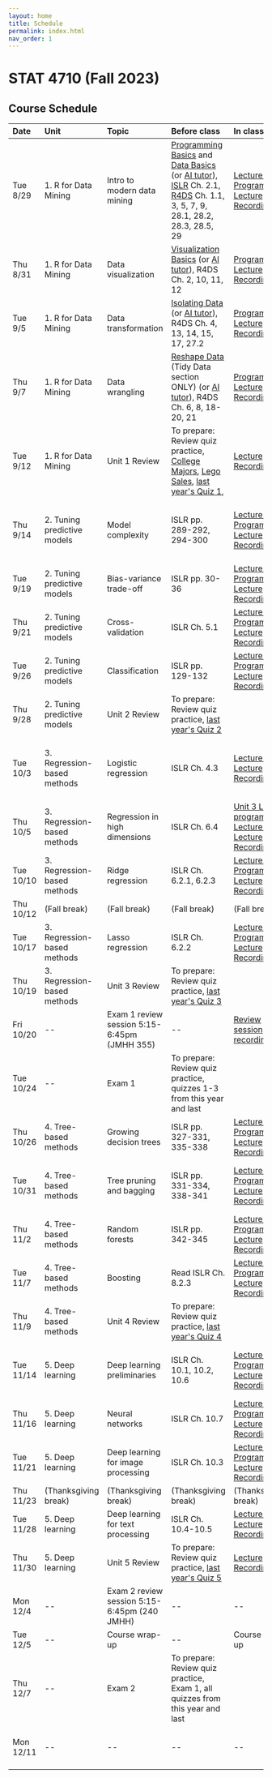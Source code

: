 ```yaml
---
layout: home
title: Schedule
permalink: index.html
nav_order: 1
---
```


# STAT 4710 (Fall 2023)

## Course Schedule

Date | Unit | Topic | Before class | In class | Assignments
:---|:---|:---|:---|:---|:---
Tue 8/29 | 1. R for Data Mining | Intro to modern data mining | [Programming Basics](https://posit.cloud/learn/primers/1.2) and [Data Basics](https://learnr-examples.shinyapps.io/ex-data-basics/) (or [AI tutor](https://chat.openai.com/share/ae1e19e9-c773-44a4-9c20-d4ebbdef4b25)), [ISLR](https://hastie.su.domains/ISLR2/ISLRv2_website.pdf) Ch. 2.1, [R4DS](https://r4ds.hadley.nz/) Ch. 1.1, 3, 5, 7, 9, 28.1, 28.2, 28.3, 28.5, 29 | [Lecture slides](https://katsevich-teaching.github.io/stat-4710-fall-2023/assets/course-materials/unit-1/unit-1-lecture-1-slides.pdf) [Programming](https://katsevich-teaching.github.io/stat-4710-fall-2023/assets/course-materials/unit-1/unit-1-lecture-1-programming.pdf) [Lecture Recording](https://upenn.hosted.panopto.com/Panopto/Pages/Viewer.aspx?id=ccd83714-630b-4f50-9602-b04400eb52d4)| [Quiz Practice](https://canvas.upenn.edu/courses/1741618/assignments/11508475)
Thu 8/31 | 1. R for Data Mining | Data visualization | [Visualization Basics](https://posit.cloud/learn/primers/1.1) (or [AI tutor](https://chat.openai.com/share/ae1e19e9-c773-44a4-9c20-d4ebbdef4b25)), R4DS Ch. 2, 10, 11, 12 | [Programming](https://katsevich-teaching.github.io/stat-4710-fall-2023/assets/course-materials/unit-1/unit-1-lecture-2-programming.pdf) [Lecture Recording](https://upenn.hosted.panopto.com/Panopto/Pages/Viewer.aspx?id=270929cc-460e-4820-91ec-b044011c3c1a) | [Quiz Practice](https://canvas.upenn.edu/courses/1741618/assignments/11508491)
Tue 9/5 | 1. R for Data Mining | Data transformation | [Isolating Data](https://posit.cloud/learn/primers/2.2) (or [AI tutor](https://chat.openai.com/share/ae1e19e9-c773-44a4-9c20-d4ebbdef4b25)), R4DS Ch. 4, 13, 14, 15, 17, 27.2 | [Programming](https://katsevich-teaching.github.io/stat-4710-fall-2023/assets/course-materials/unit-1/unit-1-lecture-3-programming.pdf)  [Lecture Recording](https://upenn.hosted.panopto.com/Panopto/Pages/Viewer.aspx?id=bb5d530f-adba-4232-9308-b06f01056461) | [Quiz Practice](https://canvas.upenn.edu/courses/1741618/assignments/11508492)
Thu 9/7 | 1. R for Data Mining | Data wrangling | [Reshape Data](https://posit.cloud/learn/primers/4.1) (Tidy Data section ONLY) (or [AI tutor](https://chat.openai.com/share/ae1e19e9-c773-44a4-9c20-d4ebbdef4b25)), R4DS Ch. 6, 8, 18-20, 21 | [Programming](https://katsevich-teaching.github.io/stat-4710-fall-2023/assets/course-materials/unit-1/unit-1-lecture-4-programming.pdf) [Lecture Recording](https://upenn.hosted.panopto.com/Panopto/Pages/Viewer.aspx?id=53d2fe34-bd5e-48b9-9ff7-b0740141550f)| [Quiz Practice](https://canvas.upenn.edu/courses/1741618/assignments/11508493)
Tue 9/12 | 1. R for Data Mining | Unit 1 Review | To prepare: Review quiz practice, [College Majors](https://minecr.shinyapps.io/dsbox-03-collegemajors/), [Lego Sales](https://minecr.shinyapps.io/dsbox-04-legosales/), [last year's Quiz 1](https://canvas.upenn.edu/courses/1741618/assignments/11508129), | [Lecture Recording](https://upenn.hosted.panopto.com/Panopto/Pages/Viewer.aspx?id=a1d7a4ab-2118-4673-868d-b05b00dbcd88)  | Quiz 1 in class ([Quiz](https://canvas.upenn.edu/courses/1741618/assignments/11756364), [Solutions](https://canvas.upenn.edu/courses/1741618/files/folder/Quiz%20Solutions?preview=125649133))
Thu 9/14 | 2. Tuning predictive models | Model complexity | ISLR pp. 289-292, 294-300 | [Lecture slides](https://katsevich-teaching.github.io/stat-4710-fall-2023/assets/course-materials/unit-2/unit-2-lecture-1-slides.pdf) [Programming](https://katsevich-teaching.github.io/stat-4710-fall-2023/assets/course-materials/unit-2/unit-2-lecture-1-programming.pdf) [Lecture Recording](https://upenn.hosted.panopto.com/Panopto/Pages/Viewer.aspx?id=52de4d75-e6bf-4337-9b8c-b07a0048e143) | [Quiz Practice](https://canvas.upenn.edu/courses/1741618/assignments/11508476); Homework 1 due at noon ([Posit Cloud](https://posit.cloud/spaces/402684/content/6369796), [PDF](https://katsevich-teaching.github.io/stat-4710-fall-2023/assets/course-materials/unit-1/homework-1.pdf), [Solutions](https://canvas.upenn.edu/courses/1741618/files/folder/Homework%20Solutions?preview=124817340))
Tue 9/19 | 2. Tuning predictive models | Bias-variance trade-off | ISLR pp. 30-36 | [Lecture slides](https://katsevich-teaching.github.io/stat-4710-fall-2023/assets/course-materials/unit-2/unit-2-lecture-2-slides.pdf) [Programming](https://katsevich-teaching.github.io/stat-4710-fall-2023/assets/course-materials/unit-2/unit-2-lecture-2-programming.pdf) [Lecture Recording](https://upenn.hosted.panopto.com/Panopto/Pages/Viewer.aspx?id=5c19ae5c-cfe5-4ba1-b6ad-b07b01296b69)| [Quiz Practice](https://canvas.upenn.edu/courses/1741618/assignments/11508494)
Thu 9/21 | 2. Tuning predictive models | Cross-validation | ISLR Ch. 5.1 | [Lecture slides](https://katsevich-teaching.github.io/stat-4710-fall-2023/assets/course-materials/unit-2/unit-2-lecture-3-slides.pdf) [Programming](https://katsevich-teaching.github.io/stat-4710-fall-2023/assets/course-materials/unit-2/unit-2-lecture-3-programming.pdf) [Lecture Recording](https://upenn.hosted.panopto.com/Panopto/Pages/Viewer.aspx?id=c8c9fd14-158f-406f-973f-b08200efa459)| [Quiz Practice](https://canvas.upenn.edu/courses/1741618/assignments/11508495)
Tue 9/26 | 2. Tuning predictive models | Classification | ISLR pp. 129-132 | [Lecture slides](https://katsevich-teaching.github.io/stat-4710-fall-2023/assets/course-materials/unit-2/unit-2-lecture-4-slides.pdf) [Programming](https://katsevich-teaching.github.io/stat-4710-fall-2023/assets/course-materials/unit-2/unit-2-lecture-4-programming.pdf) [Lecture Recording](https://upenn.hosted.panopto.com/Panopto/Pages/Viewer.aspx?id=05ee3d19-5f69-4070-beef-b08800f3e5ad)| [Quiz Practice](https://canvas.upenn.edu/courses/1741618/assignments/11508497)
Thu 9/28 | 2. Tuning predictive models | Unit 2 Review | To prepare: Review quiz practice, [last year's Quiz 2](https://canvas.upenn.edu/courses/1741618/assignments/11508131) |  | Quiz 2 in class ([Quiz](https://canvas.upenn.edu/courses/1741618/assignments/11756365), [Solutions](https://canvas.upenn.edu/courses/1741618/files/folder/Quiz%20Solutions?preview=126353458))
Tue 10/3 | 3. Regression-based methods | Logistic regression | ISLR Ch. 4.3 | [Lecture slides](https://katsevich-teaching.github.io/stat-4710-fall-2023/assets/course-materials/unit-3/unit-3-lecture-1-slides.pdf) [Lecture Recording](https://upenn.hosted.panopto.com/Panopto/Pages/Viewer.aspx?id=248480f9-2cab-4718-88e8-b0430141bf92)| [Quiz Practice](https://canvas.upenn.edu/courses/1741618/assignments/11508314); Homework 2 due at 9pm ([Posit Cloud](https://posit.cloud/spaces/402684/content/6563769), [PDF](https://katsevich-teaching.github.io/stat-4710-fall-2023/assets/course-materials/unit-2/homework-2.pdf), [Solutions](https://upenn.instructure.com/courses/1741618/files/folder/Homework%20Solutions?preview=126247598))
Thu 10/5 | 3. Regression-based methods | Regression in high dimensions | ISLR Ch. 6.4 | [Unit 3 Lec. 1 programming ](https://katsevich-teaching.github.io/stat-4710-fall-2023/assets/course-materials/unit-3/unit-3-lecture-1-programming.pdf) [Lecture slides](https://katsevich-teaching.github.io/stat-4710-fall-2023/assets/course-materials/unit-3/unit-3-lecture-2-slides.pdf) [Lecture Recording](https://upenn.hosted.panopto.com/Panopto/Pages/Viewer.aspx?id=41f083d4-5525-4506-97c7-b091014fdc81)| [Quiz Practice](https://canvas.upenn.edu/courses/1741618/assignments/11508318)
Tue 10/10 | 3. Regression-based methods | Ridge regression | ISLR Ch. 6.2.1, 6.2.3 | [Lecture slides](https://katsevich-teaching.github.io/stat-4710-fall-2023/assets/course-materials/unit-3/unit-3-lecture-3-slides.pdf) [Programming](https://katsevich-teaching.github.io/stat-4710-fall-2023/assets/course-materials/unit-3/unit-3-lecture-3-programming.pdf) [Lecture Recording](https://upenn.hosted.panopto.com/Panopto/Pages/Viewer.aspx?id=85f421b1-01b7-4c11-921b-b09300ff4d20) | [Quiz Practice](https://canvas.upenn.edu/courses/1741618/assignments/11508325)
Thu 10/12 | (Fall break) | (Fall break) | (Fall break) | (Fall break) | (Fall break)
Tue 10/17 | 3. Regression-based methods | Lasso regression | ISLR Ch. 6.2.2 | [Lecture slides](https://katsevich-teaching.github.io/stat-4710-fall-2023/assets/course-materials/unit-3/unit-3-lecture-4-slides.pdf) [Programming](https://katsevich-teaching.github.io/stat-4710-fall-2023/assets/course-materials/unit-3/unit-3-lecture-4-programming.pdf) [Lecture Recording](https://upenn.hosted.panopto.com/Panopto/Pages/Viewer.aspx?id=ea5f97b2-065d-4eab-ae4d-b099012321f4) | [Quiz Practice](https://canvas.upenn.edu/courses/1741618/assignments/11508336)
Thu 10/19 | 3. Regression-based methods | Unit 3 Review | To prepare: Review quiz practice, [last year's Quiz 3](https://canvas.upenn.edu/courses/1741618/assignments/11508134) |  | Quiz 3 in class ([Quiz](https://canvas.upenn.edu/courses/1741618/assignments/11756366), [Solutions](https://canvas.upenn.edu/courses/1741618/files/folder/Quiz%20Solutions?preview=127317841))
Fri 10/20 | -- | Exam 1 review session 5:15-6:45pm (JMHH 355) | -- | [Review session recording](https://upenn.hosted.panopto.com/Panopto/Pages/Viewer.aspx?id=e6a6a445-1e88-448d-bbc2-b0a10106e038) | --
Tue 10/24 | -- | Exam 1 | To prepare: Review quiz practice, quizzes 1-3 from this year and last | | Exam 1 in class
Thu 10/26 | 4. Tree-based methods | Growing decision trees | ISLR pp. 327-331, 335-338 | [Lecture slides](https://katsevich-teaching.github.io/stat-4710-fall-2023/assets/course-materials/unit-4/unit-4-lecture-1-slides.pdf) [Programming](https://katsevich-teaching.github.io/stat-4710-fall-2023/assets/course-materials/unit-4/unit-4-lecture-1-programming.pdf)  [Lecture Recording](https://upenn.hosted.panopto.com/Panopto/Pages/Viewer.aspx?id=561fa600-f3ec-4873-a9fe-b0a100f87fbc)| [Quiz Practice](https://canvas.upenn.edu/courses/1741618/assignments/11508347)
Tue 10/31 | 4. Tree-based methods | Tree pruning and bagging | ISLR pp. 331-334, 338-341 | [Lecture slides](https://katsevich-teaching.github.io/stat-4710-fall-2023/assets/course-materials/unit-4/unit-4-lecture-2-slides.pdf) [Programming](https://katsevich-teaching.github.io/stat-4710-fall-2023/assets/course-materials/unit-4/unit-4-lecture-2-programming.pdf) [Lecture Recording](https://upenn.hosted.panopto.com/Panopto/Pages/Viewer.aspx?id=4e4a35b9-ec1d-4429-a0b7-b0a100fe3f25) | [Quiz Practice](https://canvas.upenn.edu/courses/1741618/assignments/11508357); Homework 3 due at noon ([Posit Cloud](https://posit.cloud/spaces/402684/content/6735234), [PDF](https://katsevich-teaching.github.io/stat-4710-fall-2023/assets/course-materials/unit-3/homework-3.pdf))
Thu 11/2 | 4. Tree-based methods | Random forests | ISLR pp. 342-345 | [Lecture slides](https://katsevich-teaching.github.io/stat-4710-fall-2023/assets/course-materials/unit-4/unit-4-lecture-3-slides.pdf) [Programming](https://katsevich-teaching.github.io/stat-4710-fall-2023/assets/course-materials/unit-4/unit-4-lecture-3-programming.pdf) [Lecture Recording](https://upenn.hosted.panopto.com/Panopto/Pages/Viewer.aspx?id=1c406585-615d-44a4-901a-b0a1010cf6fb)| [Quiz Practice](https://canvas.upenn.edu/courses/1741618/assignments/11508358)
Tue 11/7 | 4. Tree-based methods | Boosting | Read ISLR Ch. 8.2.3 | [Lecture slides](https://katsevich-teaching.github.io/stat-4710-fall-2023/assets/course-materials/unit-4/unit-4-lecture-4-slides.pdf) [Programming](https://katsevich-teaching.github.io/stat-4710-fall-2023/assets/course-materials/unit-4/unit-4-lecture-4-programming.pdf) [Lecture Recording](https://upenn.hosted.panopto.com/Panopto/Pages/Viewer.aspx?id=230a248d-50d7-4076-9449-b0a1011fc51c)| [Quiz Practice](https://canvas.upenn.edu/courses/1741618/assignments/11508359)
Thu 11/9 | 4. Tree-based methods | Unit 4 Review | To prepare: Review quiz practice, [last year's Quiz 4](https://canvas.upenn.edu/courses/1741618/assignments/11508135) |  | Quiz 4 in class
Tue 11/14 | 5. Deep learning | Deep learning preliminaries | ISLR Ch. 10.1, 10.2, 10.6 | [Lecture slides](https://katsevich-teaching.github.io/stat-4710-fall-2023/assets/course-materials/unit-5/unit-5-lecture-1-slides.pdf) [Programming](https://katsevich-teaching.github.io/stat-4710-fall-2023/assets/course-materials/unit-5/unit-5-lecture-1-programming.pdf) [Lecture Recording](https://upenn.hosted.panopto.com/Panopto/Pages/Viewer.aspx?id=652ca0e4-34c9-419b-93bd-b0a400ee1558) | [Quiz Practice](https://canvas.upenn.edu/courses/1741618/assignments/11508361); Homework 4 due at 9pm ([Posit Cloud](https://posit.cloud/spaces/402684/content/6916175), [PDF](https://katsevich-teaching.github.io/stat-4710-fall-2023/assets/course-materials/unit-4/homework-4.pdf))
Thu 11/16 | 5. Deep learning | Neural networks | ISLR Ch. 10.7 | [Lecture slides](https://katsevich-teaching.github.io/stat-4710-fall-2023/assets/course-materials/unit-5/unit-5-lecture-2-slides.pdf) [Programming](https://katsevich-teaching.github.io/stat-4710-fall-2023/assets/course-materials/unit-5/unit-5-lecture-2-programming.pdf) [Lecture Recording](https://upenn.hosted.panopto.com/Panopto/Pages/Viewer.aspx?id=0a2e0d19-300f-49a6-a144-b0a400f0c884)| [Quiz Practice](https://canvas.upenn.edu/courses/1741618/assignments/11508362)
Tue 11/21 | 5. Deep learning | Deep learning for image processing | ISLR Ch. 10.3 | [Lecture slides](https://katsevich-teaching.github.io/stat-4710-fall-2023/assets/course-materials/unit-5/unit-5-lecture-3-slides.pdf) [Programming](https://katsevich-teaching.github.io/stat-4710-fall-2023/assets/course-materials/unit-5/unit-5-lecture-3-programming.pdf) [Lecture Recording](https://upenn.hosted.panopto.com/Panopto/Pages/Viewer.aspx?id=51a363a8-eb5b-4d7d-b4da-b0c00186e66c)| [Quiz Practice](https://canvas.upenn.edu/courses/1741618/assignments/11508363)
Thu 11/23 | (Thanksgiving break) | (Thanksgiving break) | (Thanksgiving break) | (Thanksgiving break) | (Thanksgiving break)
Tue 11/28 | 5. Deep learning | Deep learning for text processing | ISLR Ch. 10.4-10.5 | [Lecture slides](https://katsevich-teaching.github.io/stat-4710-fall-2023/assets/course-materials/unit-5/unit-5-lecture-4-slides.pdf) [Lecture Recording](https://upenn.hosted.panopto.com/Panopto/Pages/Viewer.aspx?id=4b1ef08a-c56e-41fc-b2f9-b0c101522174) | [Quiz Practice](https://canvas.upenn.edu/courses/1741618/assignments/11508364)
Thu 11/30 | 5. Deep learning | Unit 5 Review | To prepare: Review quiz practice, [last year's Quiz 5](https://canvas.upenn.edu/courses/1741618/assignments/11508137) | [Lecture Recording](https://upenn.hosted.panopto.com/Panopto/Pages/Viewer.aspx?id=90399811-11c7-4dd3-88d2-b0c1018809bf) | Quiz 5 in class 
Mon 12/4 | -- | Exam 2 review session 5:15-6:45pm (240 JMHH) | -- | -- | --
Tue 12/5 | -- | Course wrap-up | -- | Course wrap-up | 
Thu 12/7 | -- | Exam 2 | To prepare: Review quiz practice, Exam 1, all quizzes from this year and last | | Exam 2 in class
Mon 12/11 | -- | -- | -- | -- | Homework 5 due at 9pm ([Posit Cloud](https://posit.cloud/spaces/402684/content/7045493), [PDF](https://katsevich-teaching.github.io/stat-4710-fall-2023/assets/course-materials/unit-5/homework-5.pdf))

